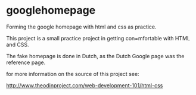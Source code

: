 # googlehomepage
Forming the google homepage with html and css as practice.

This project is a small practice project in getting con=mfortable with HTML and CSS. 

The fake homepage is done in Dutch, as the Dutch Google page was the reference page.

for more information on the source of this project see:

http://www.theodinproject.com/web-development-101/html-css
